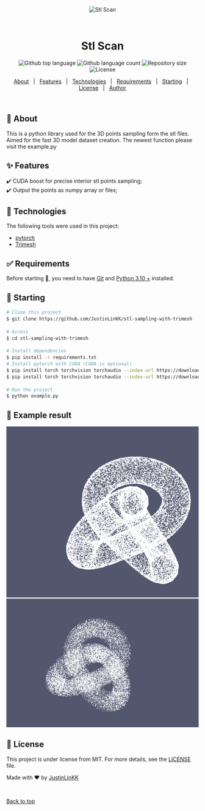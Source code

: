 <div align="center" id="top"> 
  <img src="./.github/app.gif" alt="Stl Scan" />

  &#xa0;

  <!-- <a href="https://stlscan.netlify.app">Demo</a> -->
</div>

<h1 align="center">Stl Scan</h1>

<p align="center">
  <img alt="Github top language" src="https://img.shields.io/github/languages/top/JustinLinKK/stl-sampling-with-trimesh?color=56BEB8">

  <img alt="Github language count" src="https://img.shields.io/github/languages/count/JustinLinKK/stl-sampling-with-trimesh?color=56BEB8">

  <img alt="Repository size" src="https://img.shields.io/github/repo-size/JustinLinKK/stl-sampling-with-trimesh?color=56BEB8">

  <img alt="License" src="https://img.shields.io/github/license/JustinLinKK/stl-sampling-with-trimesh?color=56BEB8">

  <!-- <img alt="Github issues" src="https://img.shields.io/github/issues/{{YOUR_GITHUB_USERNAME}}/stl-sampling-with-trimesh?color=56BEB8" /> -->

  <!-- <img alt="Github forks" src="https://img.shields.io/github/forks/{{YOUR_GITHUB_USERNAME}}/stl-sampling-with-trimesh?color=56BEB8" /> -->

  <!-- <img alt="Github stars" src="https://img.shields.io/github/stars/{{YOUR_GITHUB_USERNAME}}/stl-sampling-with-trimesh?color=56BEB8" /> -->
</p>

<!-- Status -->

<!-- <h4 align="center"> 
	🚧  Stl Scan 🚀 Under construction...  🚧
</h4> 

<hr> -->

<p align="center">
  <a href="#dart-about">About</a> &#xa0; | &#xa0; 
  <a href="#sparkles-features">Features</a> &#xa0; | &#xa0;
  <a href="#rocket-technologies">Technologies</a> &#xa0; | &#xa0;
  <a href="#white_check_mark-requirements">Requirements</a> &#xa0; | &#xa0;
  <a href="#checkered_flag-starting">Starting</a> &#xa0; | &#xa0;
  <a href="#memo-license">License</a> &#xa0; | &#xa0;
  <a href="https://github.com/{{YOUR_GITHUB_USERNAME}}" target="_blank">Author</a>
</p>

<br>

## :dart: About ##

This is a python library used for the 3D points sampling form the stl files. Aimed for the fast 3D model dataset creation. The newest function please visit the example.py

## :sparkles: Features ##

:heavy_check_mark: CUDA boost for precise interior stl points sampling;\
:heavy_check_mark: Output the points as numpy array or files;

## :rocket: Technologies ##

The following tools were used in this project:

- [pytorch](https://torch.org/)
- [Trimesh](https://trimsh.org/trimesh.html)


## :white_check_mark: Requirements ##

Before starting :checkered_flag:, you need to have [Git](https://git-scm.com) and [Python 3.10 +](https://www.python.org/) installed.

## :checkered_flag: Starting ##

```bash
# Clone this project
$ git clone https://github.com/JustinLinKK/stl-sampling-with-trimesh

# Access
$ cd stl-sampling-with-trimesh

# Install dependencies
$ pip install -r requirements.txt
# Install pytorch with CUDA (CUDA is optional)
$ pip install torch torchvision torchaudio --index-url https://download.pytorch.org/whl/cu118
$ pip install torch torchvision torchaudio --index-url https://download.pytorch.org/whl/cpu

# Run the project
$ python example.py

```

## :checkered_flag: Example result ##
<p align="center">
 <img alt="Example Result of boundary sampling" src="https://github.com/JustinLinKK/stl-sampling-with-trimesh/blob/main/Boundary_sampling.png">
 <img alt="Example Result of interior sampling" src="https://github.com/JustinLinKK/stl-sampling-with-trimesh/blob/main/Interior_Sampling.png">
</p>


## :memo: License ##

This project is under license from MIT. For more details, see the [LICENSE](LICENSE.md) file.


Made with :heart: by <a href="https://github.com/JustinLinKK" target="_blank">JustinLinKK</a>

&#xa0;

<a href="#top">Back to top</a>
